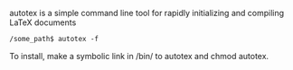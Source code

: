 autotex is a simple command line tool for rapidly initializing and compiling LaTeX documents
```markdown
/some_path$ autotex -f 
```
To install, make a symbolic link in /bin/ to autotex and chmod autotex.

